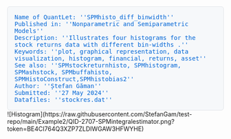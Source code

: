 
<div style="font-family: monospace; padding: 16px; background-color: #f6f8fa; border-radius: 6px; border: 1px solid #e1e4e8;">
<span style='color: #0366d6;'>Name of QuantLet: ''SPMhisto_diff_binwidth''</span><br>
<span style='color: #0366d6;'>Published in: ''Nonparametric and Semiparametric Models''</span><br>
<span style='color: #0366d6;'>Description: ''Illustrates four histograms for the stock returns data with different bin-widths .''</span><br>
<span style='color: #0366d6;'>Keywords: ''plot, graphical representation, data visualization, histogram, financial, returns, asset''</span><br>
<span style='color: #0366d6;'>See also: ''SPMstockreturnhisto, SPMhistogram, SPMashstock, SPMbuffahisto, SPMHistoConstruct,SPMhistobias2''</span><br>
<span style='color: #0366d6;'>Author: ''Ștefan Găman''</span><br>
<span style='color: #0366d6;'>Submitted: ''27 May 2024''</span><br>
<span style='color: #0366d6;'>Datafiles: ''stockres.dat''</span><br>
</div>
![Histogram](https://raw.githubusercontent.com/StefanGam/test-repo/main/Example2/QID-2707-SPMintegralestimator.png?token=BE4CI764Q3XZP7ZLDIWGAW3HFWYHE)

